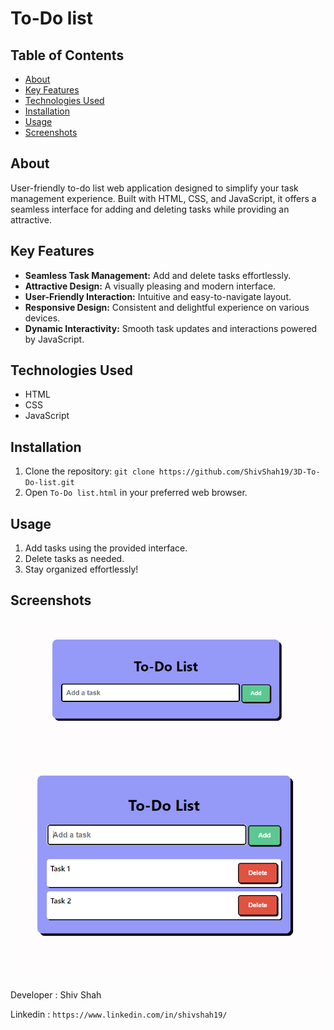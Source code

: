 # To-Do list

## Table of Contents

- [About](#about)
- [Key Features](#key-features)
- [Technologies Used](#technologies-used)
- [Installation](#installation)
- [Usage](#usage)
- [Screenshots](#screenshots)

## About

User-friendly to-do list web application designed to simplify your task management experience. Built with HTML, CSS, and JavaScript, it offers a seamless interface for adding and deleting tasks while providing an attractive.

## Key Features

- **Seamless Task Management:** Add and delete tasks effortlessly.
- **Attractive Design:** A visually pleasing and modern interface.
- **User-Friendly Interaction:** Intuitive and easy-to-navigate layout.
- **Responsive Design:** Consistent and delightful experience on various devices.
- **Dynamic Interactivity:** Smooth task updates and interactions powered by JavaScript.

## Technologies Used

- HTML
- CSS
- JavaScript

## Installation

1. Clone the repository: `git clone https://github.com/ShivShah19/3D-To-Do-list.git`
2. Open `To-Do list.html` in your preferred web browser.

## Usage

1. Add tasks using the provided interface.
2. Delete tasks as needed.
3. Stay organized effortlessly!

## Screenshots

![Screenshot 1](image/Screenshot%201.png)
![Screenshot 2](image/Screenshot.png)

Developer : Shiv Shah <br>

Linkedin : `https://www.linkedin.com/in/shivshah19/`
